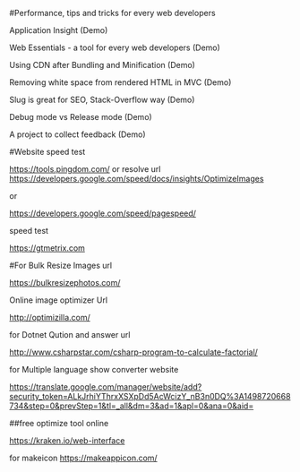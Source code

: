 #Performance, tips and tricks for every web developers

Application Insight (Demo)

Web Essentials - a tool for every web developers (Demo)

Using CDN after Bundling and Minification (Demo)

Removing white space from rendered HTML in MVC (Demo)

Slug is great for SEO, Stack-Overflow way (Demo)

Debug mode vs Release mode (Demo)

A project to collect feedback (Demo)

#Website speed test

https://tools.pingdom.com/
or resolve url
https://developers.google.com/speed/docs/insights/OptimizeImages

or 

https://developers.google.com/speed/pagespeed/

speed test

https://gtmetrix.com

#For Bulk Resize Images url

https://bulkresizephotos.com/


Online image optimizer Url

http://optimizilla.com/

for Dotnet Qution and answer url

http://www.csharpstar.com/csharp-program-to-calculate-factorial/


for Multiple language show converter website

https://translate.google.com/manager/website/add?security_token=ALkJrhiYThrxXSXpDd5AcWcizY_nB3n0DQ%3A1498720668734&step=0&prevStep=1&tl=_all&dm=3&ad=1&apl=0&ana=0&aid=


##free optimize tool online

https://kraken.io/web-interface

for makeicon
https://makeappicon.com/





